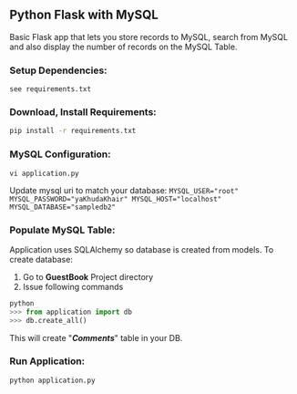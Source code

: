 ## Python Flask with MySQL

Basic Flask app that lets you store records to MySQL, search from MySQL and also display the number of records on the MySQL Table.

### Setup Dependencies:

```
see requirements.txt
```

### Download, Install Requirements:

```bash
pip install -r requirements.txt
```

### MySQL Configuration: 

```
vi application.py
```

Update mysql uri to match your database:
`
MYSQL_USER="root"
MYSQL_PASSWORD="yaKhudaKhair"
MYSQL_HOST="localhost"
MYSQL_DATABASE="sampledb2"
 `

### Populate MySQL Table: 
Application uses SQLAlchemy so database is created from models. To create database:
1. Go to **GuestBook** Project directory
2. Issue following commands

```python
python
>>> from application import db
>>> db.create_all()
```
This will create "**_Comments_**" table in your DB.
### Run Application:

```
python application.py
```
